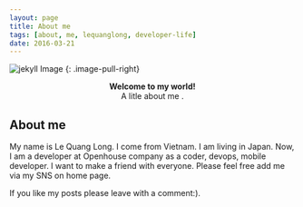 ```yaml
---
layout: page
title: About me
tags: [about, me, lequanglong, developer-life]
date: 2016-03-21
---
```


![jekyll Image](https://github.com/lequanglong/lequanglong.github.io/raw/master/assets/img/about-me.png)
{: .image-pull-right}

<center><b>Welcome to my world!</b> <br>A litle about me .</center>

## About me

My name is Le Quang Long.
I come from Vietnam. I am living in Japan.
Now, I am a developer at Openhouse company as a coder, devops, mobile developer.
I want to make a friend with everyone. 
Please feel free add me via my SNS on home page.


If you like my posts please leave with a comment:).

